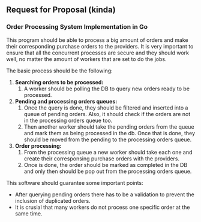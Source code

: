 ## Request for Proposal (kinda)

### Order Processing System Implementation in Go

This program should be able to process a big amount of orders and make their corresponding purchase orders to the providers. It is very important to ensure that all the concurrent processes are secure and they should work well, no matter the amount of workers that are set to do the jobs. 

The basic process should be the following: 
1. **Searching orders to be processed:**
    1. A worker should be polling the DB to query new orders ready to be processed. 
2. **Pending and processing orders queues:**
    1. Once the query is done, they should be filtered and inserted into a queue of pending orders. Also, it should check if the orders are not in the processing orders queue too.
    2. Then another worker should take the pending orders from the queue and mark them as being processed in the db. Once that is done, they should be moved from the pending to the processing orders queue. 
3. **Order processing:**
    1. From the processing queue a new worker should take each one and create their corresponsing purchase orders with the providers. 
    2. Once is done, the order should be marked as completed in the DB and only then should be pop out from the processing orders queue. 

This software should guarantee some important points: 
- After querying pending orders there has to be a validation to prevent the inclusion of duplicated orders. 
- It is crusial that many workers do not process one specific order at the same time. 